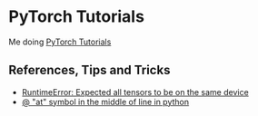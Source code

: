# PyTorch Tutorials
Me doing [PyTorch Tutorials](https://pytorch.org/tutorials/index.html)



## References, Tips and Tricks
- [RuntimeError: Expected all tensors to be on the same device](https://stackoverflow.com/questions/66091226/runtimeerror-expected-all-tensors-to-be-on-the-same-device-but-found-at-least)
- [@ "at" symbol in the middle of line in python](https://stackoverflow.com/questions/6392739/what-does-the-at-symbol-do-in-python/28997112#28997112)